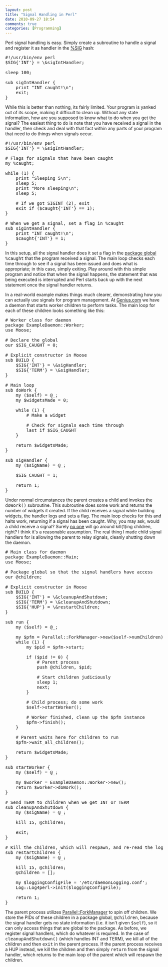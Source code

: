 ```yaml
---
layout: post
title: "Signal Handling in Perl"
date: 2010-09-27 18:54
comments: true
categories: [Programming]
---
```

Perl signal handling is easy.  Simply create a subroutine to handle a signal and register it as handler in the <a href="http://perldoc.perl.org/perlvar.html#%25SIG">%SIG</a> hash:

<pre class="brush: perl">
#!/usr/bin/env perl
$SIG{'INT'} = \&sigIntHandler;

sleep 100;

sub sigIntHandler {
    print "INT caught!\n";
    exit;
}
</pre>

While this is better than nothing, its fairly limited.  Your program is yanked out of its scope, making it difficult to clean up.  Without any state information, how are you supposed to know what to do when you get the signal?  The easiest thing to do is note that you have received a signal in the handler, then check and deal with that fact within any parts of your program that need to do things when signals occur.

<pre class="brush: perl">
#!/usr/bin/env perl
$SIG{'INT'} = \&sigIntHandler;

# Flags for signals that have been caught
my %caught;

while (1) {
    print "Sleeping 5\n";
    sleep 5;
    print "More sleeping\n";
    sleep 5;

    # If we got SIGINT (2), exit
    exit if ($caught{'INT'} == 1);
}

# When we get a signal, set a flag in %caught
sub sigIntHandler {
    print "INT caught!\n";
    $caught{'INT'} = 1;
}
</pre>

In this setup, all the signal handler does it set a flag in the <a href="http://www.effectiveperlprogramming.com/blog/630">package global</a> <tt>%caught</tt> that the program received a signal.  The main loop checks each time through to see if a signal has been issued and does what is appropriate; in this case, simply exiting.  Play around with this simple program and notice that when the signal happens, the statement that was being executed is interrupted and Perl starts back up with the next statement once the signal handler returns.


In a real-world example makes things much clearer, demonstrating how you can actually use signals for program management.  At <a href="http://eng.genius.com">Genius.com</a> we have a daemon that starts worker children to perform tasks.  The main loop for each of these children looks something like this:

<pre class="brush: perl">
# Worker class for daemon
package ExampleDaemon::Worker;
use Moose;

# Declare the global
our $SIG_CAUGHT = 0;

# Explicit constructor in Moose
sub BUILD {
    $SIG{'INT'} = \&sigHandler;
    $SIG{'TERM'} = \&sigHandler;
}

# Main loop
sub doWork {
    my ($self) = @_;
    my $widgetsMade = 0;

    while (1) {
        # Make a widget

        # Check for signals each time through
        last if $SIG_CAUGHT
    }

    return $widgetsMade;
}

sub sigHandler {
    my ($sigName) = @_;

    $SIG_CAUGHT = 1;

    return 1;
}
</pre>

Under normal circumstances the parent creates a child and invokes the <tt>doWork()</tt> subroutine.  This subroutine does some work and returns the number of widgets it created.  If the child receives a signal while building widgets, the handler logs and sets a flag.  The main loop checks for this and halts work, returning if a signal has been caught.  Why, you may ask, would a child receive a signal?  Surely <a href="http://www.theregister.co.uk/odds/bofh/">no one</a> will go around kill(1)ing children, right?  I think it's a reasonable assumption.  The real thing I made child signal handlers for is allowing the parent to relay signals, cleanly shutting down the daemon.

<pre class="brush: perl">
# Main class for daemon
package ExampleDaemon::Main;
use Moose;

# Package global so that the signal handlers have access
our @children;

# Explicit constructor in Moose
sub BUILD {
    $SIG{'INT'} = \&cleanupAndShutdown;
    $SIG{'TERM'} = \&cleanupAndShutdown;
    $SIG{'HUP'} = \&restartChildren;
}

sub run {
    my ($self) = @_;

    my $pfm = Parallel::ForkManager->new($self->numChildren);
    while (1) {
        my $pid = $pfm->start;

        if ($pid != 0) {
            # Parent process
            push @children, $pid;

            # Start children judiciously
            sleep 1;
            next;
        }

        # Child process; do some work
        $self->startWorker();

        # Worker finished, clean up the $pfm instance
        $pfm->finish();
    }

    # Parent waits here for children to run
    $pfm->wait_all_children();

    return $widgetsMade;
}

sub startWorker {
    my ($self) = @_;
 
    my $worker = ExampleDaemon::Worker->new();
    return $worker->doWork();
}

# Send TERM to children when we get INT or TERM
sub cleanupAndShutdown {
    my ($sigName) = @_;

    kill 15, @children;

    exit;    
}

# Kill the children, which will respawn, and re-read the logging config file
sub restartChildren {
    my ($sigName) = @_;

    kill 15, @children;
    @children = [];

    my $loggingConfigFile = '/etc/daemonLogging.conf';
    Log::Log4perl->init($loggingConfigFile);

    return 1;
}
</pre>

The parent process utilizes <a href="http://search.cpan.org/perldoc/Parallel::ForkManager">Parallel::ForkManager</a> to spin off children.  We store the PIDs of these children in a package global, <tt>@children</tt>, because the signal handler gets no state information (i.e. it isn't given <tt>$self</tt>), so it can only access things that are global to the package.  As before, we register signal handlers, which do whatever is required.  In the case of <tt>cleanupAndShutdown()</tt> (which handles INT and TERM), we kill all of the children and then <tt>exit</tt> in the parent process.  If the parent process receives a HUP instead, we kill the children and then simply <tt>return</tt> from the signal handler, which returns to the main loop of the parent which will respawn the children.
